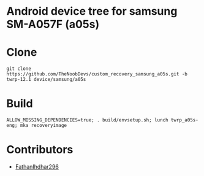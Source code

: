 # Android device tree for samsung SM-A057F (a05s)

# Clone
    git clone https://github.com/TheNoobDevs/custom_recovery_samsung_a05s.git -b twrp-12.1 device/samsung/a05s

# Build
    ALLOW_MISSING_DEPENDENCIES=true; . build/envsetup.sh; lunch twrp_a05s-eng; mka recoveryimage
# Contributors
- [FathanIhdhar296](https://github.com/FathanIhdhar296)